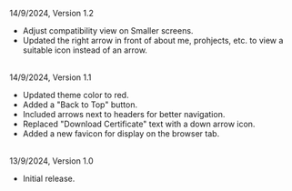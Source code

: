 14/9/2024, Version 1.2  
- Adjust compatibility view on Smaller screens.
- Updated the right arrow in front of about me, prohjects, etc. to view a suitable icon instead of an arrow.
<br><br>

14/9/2024, Version 1.1  
- Updated theme color to red.  
- Added a "Back to Top" button.  
- Included arrows next to headers for better navigation.  
- Replaced "Download Certificate" text with a down arrow icon.  
- Added a new favicon for display on the browser tab.
<br><br>

13/9/2024, Version 1.0  
- Initial release.
